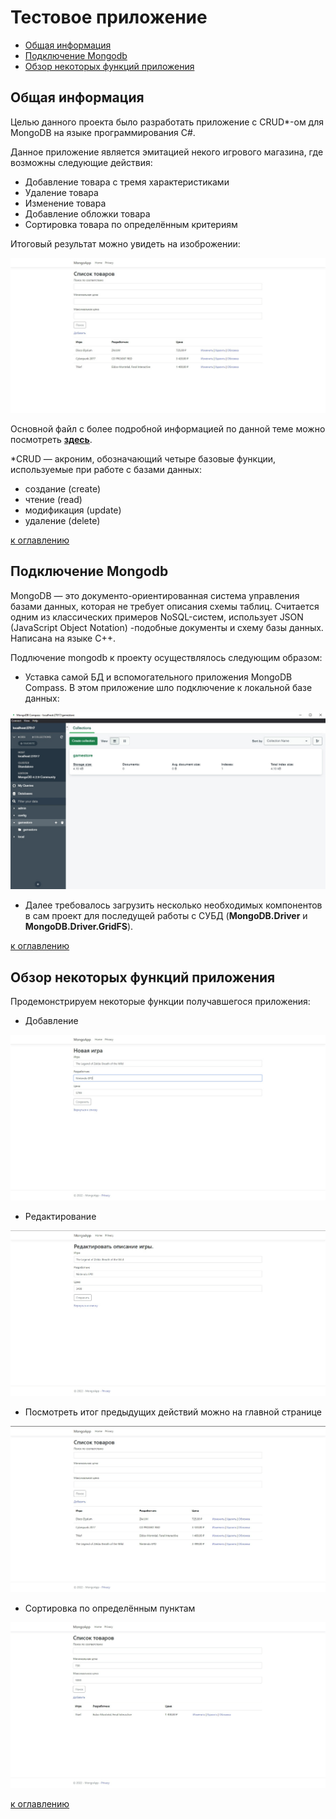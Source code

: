 # Тестовое приложение

+ [Общая информация](#общая-информация)
+ [Подключение Mongodb](#подключение-mongodb)
+ [Обзор некоторых функций приложения](#обзор-некоторых-функций-приложения)

  
## Общая информация

Целью данного проекта было разработать приложение с CRUD*-ом для MongoDB на языке программирования C#.

Данное приложение является эмитацией некого игрового магазина, где возможны следующие действия: 

- Добавление товара с тремя характеристиками
- Удаление товара
- Изменение товара
- Добавление обложки товара
- Сортировка товара по определённым критериям

Итоговый результат можно увидеть на изоброжении:

![Images](Resources/img1.jpg)

Основной файл с более подробной информацией по данной теме можно посмотреть [**здесь**](https://gitlab.com/interviewnet/Questions/-/blob/main/Database/NoSQL.md).

*CRUD — акроним, обозначающий четыре базовые функции, используемые при работе с базами данных:
- создание (create)
- чтение (read)
- модификация (update)
- удаление (delete)

[к оглавлению](#текстовое-приложение)

## Подключение Mongodb

MongoDB — это документо-ориентированная система управления базами данных, которая не требует описания схемы таблиц.
Считается одним из классических примеров NoSQL-систем, использует JSON (JavaScript Object Notation) -подобные документы и схему базы данных.
Написана на языке C++.

Подлючение mongodb к проекту осуществлялось следующим образом:

- Уставка самой БД и вспомогательного приложения MongoDB Compass. В этом приложение шло подключение к локальной базе данных:

![Images](Resources/img2.jpg)

- Далее требовалось загрузить несколько необходимых компонентов в сам проект для последущей работы с СУБД (**MongoDB.Driver** и **MongoDB.Driver.GridFS**).


[к оглавлению](#текстовое-приложение)

## Обзор некоторых функций приложения

Продемонстрируем некоторые функции получавшегося приложения:

- Добавление

![Images](Resources/img3.jpg)

- Редактирование

![Images](Resources/img4.jpg)

- Посмотреть итог предыдущих действий можно на главной странице

![Images](Resources/img4-1.jpg)

- Сортировка по определённым пунктам

![Images](Resources/img5.jpg)


[к оглавлению](#текстовое-приложение)
